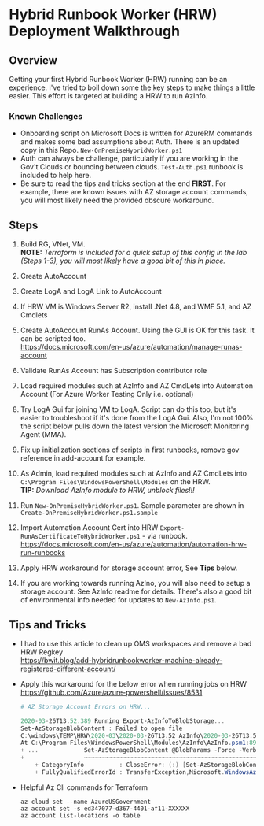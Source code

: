 # Hybrid Runbook Worker (HRW) Deployment Walkthrough

## Overview

Getting your first Hybrid Runbook Worker (HRW) running can be an experience.  I've tried to boil down some the key steps to make things a little easier.  This effort is targeted at building a HRW to run AzInfo.

### Known Challenges

  - Onboarding script on Microsoft Docs is written for AzureRM commands and makes some bad assumptions about Auth.  There is an updated copy in this Repo. ```New-OnPremiseHybridWorker.ps1```
  - Auth can always be challenge, particularly if you are working in the Gov't Clouds or bouncing between clouds.  ```Test-Auth.ps1``` runbook is included to help here.
  - Be sure to read the tips and tricks section at the end **FIRST**.  For example, there are known issues with AZ storage account commands, you will most likely need the provided obscure workaround.


## Steps 

1. Build RG, VNet, VM.  
   **NOTE:** *Terraform is included for a quick setup of this config in the lab (Steps 1-3), you will most likely have a good bit of this in place.*

1. Create AutoAccount

1. Create LogA and LogA Link to AutoAccount

1.  If HRW VM is Windows Server R2, install .Net 4.8, and WMF 5.1, and AZ Cmdlets

1.  Create AutoAccount RunAs Account.  Using the GUI is OK for this task.  It can be scripted too.   
  https://docs.microsoft.com/en-us/azure/automation/manage-runas-account

1. Validate RunAs Account has Subscription contributor role

1. Load required modules such at AzInfo and AZ CmdLets into Automation Account (For Azure Worker Testing Only i.e. optional)

1. Try LogA Gui for joining VM to LogA.  Script can do this too, but it's easier to troubleshoot if it's done from the LogA Gui. Also, I'm not 100% the script below pulls down the latest version the Microsoft Monitoring Agent (MMA).

1. Fix up initialization sections of scripts in first runbooks, remove gov reference in add-account for example.

1. As Admin, load required modules such at AzInfo and AZ CmdLets into ```C:\Program Files\WindowsPowerShell\Modules``` on the HRW.  
   **TIP:** *Download AzInfo module to HRW, unblock files!!!*

1. Run ```New-OnPremiseHybridWorker.ps1```.  Sample parameter are shown in ```Create-OnPremiseHybridWorker.ps1.sample```

1. Import Automation Account Cert into HRW ```Export-RunAsCertificateToHybridWorker.ps1``` - via runbook.  
   https://docs.microsoft.com/en-us/azure/automation/automation-hrw-run-runbooks 

1. Apply HRW workaround for storage account error,  See **Tips** below.

1. If you are working towards running AzIno, you will also need to setup a storage account.  See AzInfo readme for details.  There's also a good bit of environmental info needed for updates to ```New-AzInfo.ps1```.

## Tips and Tricks

- I had to use this article to clean up OMS workspaces and remove a bad HRW Regkey  
https://bwit.blog/add-hybridrunbookworker-machine-already-registered-different-account/

- Apply this workaround for the below error when running jobs on HRW 
https://github.com/Azure/azure-powershell/issues/8531  

  ```PowerShell
  # AZ Storage Account Errors on HRW...

  2020-03-26T13.52.389 Running Export-AzInfoToBlobStorage...
  Set-AzStorageBlobContent : Failed to open file 
  C:\windows\TEMP\HRW\2020-03\2020-03-26T13.52_AzInfo\2020-03-26T13.52_AzInfo_HRW.zip: Illegal characters in path..
  At C:\Program Files\WindowsPowerShell\Modules\AzInfo\AzInfo.psm1:892 char:17
  + ...             Set-AzStorageBlobContent @BlobParams -Force -Verbose:$fal ...
  +                 ~~~~~~~~~~~~~~~~~~~~~~~~~~~~~~~~~~~~~~~~~~~~~~~~~~~~~~~~~
      + CategoryInfo          : CloseError: (:) [Set-AzStorageBlobContent], TransferException
      + FullyQualifiedErrorId : TransferException,Microsoft.WindowsAzure.Commands.Storage.Blob.SetAzureBlobContentCommand
  ```
- Helpful Az Cli commands for Terraform 
  ```
  az cloud set --name AzureUSGovernment
  az account set -s ed347077-d367-4401-af11-XXXXXX
  az account list-locations -o table
  ```








